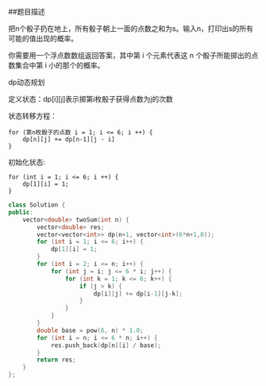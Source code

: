 ##题目描述

把n个骰子扔在地上，所有骰子朝上一面的点数之和为s。输入n，打印出s的所有可能的值出现的概率。

你需要用一个浮点数数组返回答案，其中第 i 个元素代表这 n 个骰子所能掷出的点数集合中第 i 小的那个的概率。


dp动态规划

定义状态：dp[i][j]表示掷第i枚骰子获得点数为j的次数

状态转移方程：
```
for (第n枚骰子的点数 i = 1; i <= 6; i ++) {
    dp[n][j] += dp[n-1][j - i]
}
```
初始化状态:
```
for (int i = 1; i <= 6; i ++) {
    dp[1][i] = 1;
}
```
```c++
class Solution {
public:
    vector<double> twoSum(int n) {
        vector<double> res;
        vector<vector<int>> dp(n+1, vector<int>(6*n+1,0));
        for (int i = 1; i <= 6; i++) {
            dp[1][i] = 1;
        }
        for (int i = 2; i <= n; i++) {
            for (int j = i; j <= 6 * i; j++) {
                for (int k = 1; k <= 6; k++) {
                    if (j > k) {
                        dp[i][j] += dp[i-1][j-k];
                    }
                }
            }
        }
        double base = pow(6, n) * 1.0;
        for (int i = n; i <= 6 * n; i++) {
            res.push_back(dp[n][i] / base);
        }
        return res;
    }
};
```
